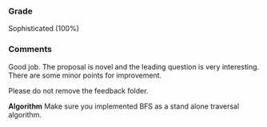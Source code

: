 
### Grade
Sophisticated (100%)

### Comments
Good job. The proposal is novel and the leading question is very interesting. There are some minor points for improvement.

Please do not remove the feedback folder.

**Algorithm**
Make sure you implemented BFS as a stand alone traversal algorithm.

